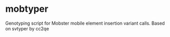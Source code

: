 # mobtyper
Genotyping script for Mobster mobile element insertion variant calls. Based on svtyper by cc2qe
